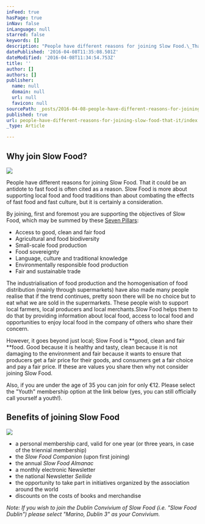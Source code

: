 ```yaml
---
inFeed: true
hasPage: true
inNav: false
inLanguage: null
starred: false
keywords: []
description: "People have different reasons for joining Slow Food.\_That it could be an antidote to fast food is often cited as a reason. Slow Food is more about supporting local food and food traditions than about combating the effects of fast food and fast culture, but it is certainly a consideration."
datePublished: '2016-04-08T11:35:08.501Z'
dateModified: '2016-04-08T11:34:54.753Z'
title: ''
author: []
authors: []
publisher:
  name: null
  domain: null
  url: null
  favicon: null
sourcePath: _posts/2016-04-08-people-have-different-reasons-for-joining-slow-food-that-it.md
published: true
url: people-have-different-reasons-for-joining-slow-food-that-it/index.html
_type: Article

---
```

## Why join Slow Food?
![](https://the-grid-user-content.s3-us-west-2.amazonaws.com/38d9833d-d32d-4883-a699-de0048fee7a9.jpg)

People have different reasons for joining Slow Food. That it could be an antidote to fast food is often cited as a reason. Slow Food is more about supporting local food and food traditions than about combating the effects of fast food and fast culture, but it is certainly a consideration.

By joining, first and foremost you are supporting the objectives of Slow Food, which may be summed by these [Seven Pillars][0]:

* Access to good, clean and fair food
* Agricultural and food biodiversity
* Small-scale food production
* Food sovereignty
* Language, culture and traditional knowledge
* Environmentally responsible food production
* Fair and sustainable trade

The industrialisation of food production and the homogenisation of food distribution (mainly through supermarkets) have also made many people realise that if the trend continues, pretty soon there will be no choice but to eat what we are sold in the supermarkets. These people wish to support local farmers, local producers and local merchants.Slow Food helps them to do that by providing information about local food, access to local food and opportunities to enjoy local food in the company of others who share their concern.

However, it goes beyond just local; Slow Food is **good, clean and fair **food. Good because it is healthy and tasty, clean because it is not damaging to the environment and fair because it wants to ensure that producers get a fair price for their goods, and consumers get a fair choice and pay a fair price. If these are values you share then why not consider joining Slow Food.

Also, if you are under the age of 35 you can join for only €12\. Please select the "Youth" membership option at the link below (yes, you can still officially call yourself a youth!).

## Benefits of joining Slow Food
![](https://the-grid-user-content.s3-us-west-2.amazonaws.com/f9e6d3bc-5751-48cd-a326-9e02f657765b.jpg)

* a personal membership card, valid for one year (or three years, in case of the triennial membership)
* the _Slow Food Companion_ (upon first joining)
* the annual _Slow Food Almanac_
* a monthly electronic Newsletter
* the national Newsletter _Seilide_
* the opportunity to take part in initiatives organized by the association around the world
* discounts on the costs of books and merchandise

_Note: If you wish to join the Dublin Convivium of Slow Food (i.e. "Slow Food Dublin") please select "Marino, Dublin 3" as your Convivium._

[0]: http://www.slowfooddublin.com/slow-food/seven-pillars-of-slow-food/ "Seven Pillars of Slow Food"